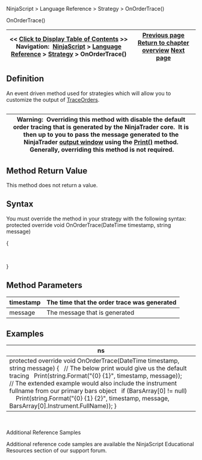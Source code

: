 ﻿
NinjaScript \> Language Reference \> Strategy \> OnOrderTrace()

OnOrderTrace()

| \<\< [Click to Display Table of Contents](onordertrace.md) \>\> **Navigation:**     [NinjaScript](ninjascript.md) \> [Language Reference](language_reference_wip.md) \> [Strategy](strategy.md) \> OnOrderTrace() | [Previous page](onexecutionupdate.md) [Return to chapter overview](strategy.md) [Next page](onorderupdate.md) |
| --- | --- |
## Definition
An event driven method used for strategies which will allow you to customize the output of [TraceOrders](traceorders.md).  
## 

| Warning:  Overriding this method with disable the default order tracing that is generated by the NinjaTrader core.  It is then up to you to pass the message generated to the NinjaTrader [output window](output.md) using the [Print()](print.md) method.  Generally, overriding this method is not required. |
| --- |
## 
## 
## Method Return Value
This method does not return a value.
 
## Syntax
You must override the method in your strategy with the following syntax:
protected override void OnOrderTrace(DateTime timestamp, string message)  

{  

   

}
 
## Method Parameters

| timestamp | The time that the order trace was generated |
| --- | --- |
| message | The message that is generated |

## Examples

| ns |
| --- |
| protected override void OnOrderTrace(DateTime timestamp, string message) {    // The below print would give us the default tracing    Print(string.Format("{0} {1}", timestamp, message));      // The extended example would also include the instrument fullname from our primary bars object    if (BarsArray\[0] !\= null)        Print(string.Format("{0} {1} {2}", timestamp, message, BarsArray\[0].Instrument.FullName)); } |
   

Additional Reference Samples  

Additional reference code samples are available the NinjaScript Educational Resources section of our support forum.
